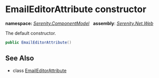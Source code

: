 # EmailEditorAttribute constructor
**namespace:** *[Serenity.ComponentModel](../../README.md#serenity.componentmodel-namespace)*   **assembly**: *[Serenity.Net.Web](../../README.md)*

The default constructor.

```csharp
public EmailEditorAttribute()
```

## See Also

* class [EmailEditorAttribute](../EmailEditorAttribute.md)